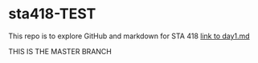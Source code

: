# sta418-TEST
 This repo is to explore GitHub and markdown for STA 418
 [link to day1.md](day1.md)

THIS IS THE MASTER BRANCH